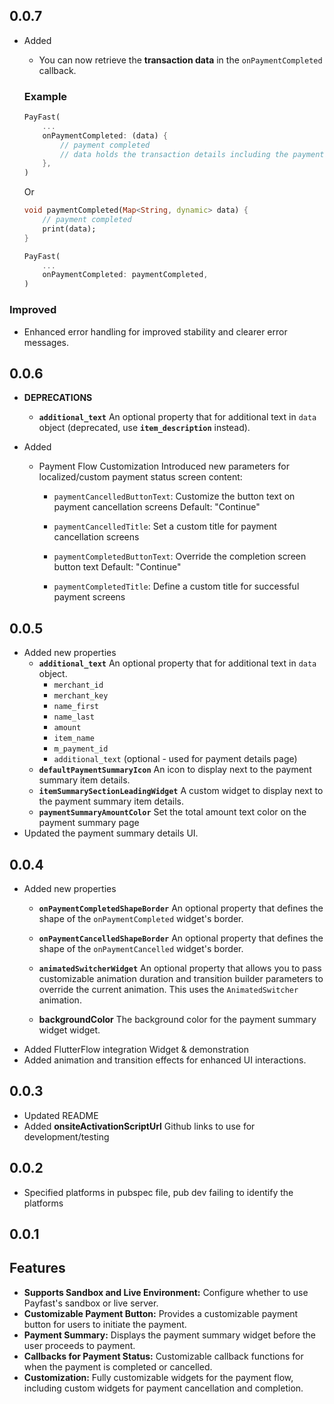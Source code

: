 ## 0.0.7
- Added
    - You can now retrieve the **transaction data** in the `onPaymentCompleted` callback.

    ### Example

    ```dart
    PayFast(
        ...
        onPaymentCompleted: (data) {
            // payment completed
            // data holds the transaction details including the payment uuid
        },
    ) 
    ```

    Or
    ```dart
    void paymentCompleted(Map<String, dynamic> data) {
        // payment completed
        print(data);
    }

    PayFast(
        ...
        onPaymentCompleted: paymentCompleted,
    ) 
    ```

### Improved
- Enhanced error handling for improved stability and clearer error messages.


## 0.0.6
- **DEPRECATIONS** 
    - **`additional_text`** An optional property that for additional text in `data` object (deprecated, use **`item_description`** instead).

- Added

  - Payment Flow Customization
    Introduced new parameters for localized/custom payment status screen content:

       - `paymentCancelledButtonText`: Customize the button text on payment cancellation screens
          Default: "Continue"

       - `paymentCancelledTitle`: Set a custom title for payment cancellation screens

       - `paymentCompletedButtonText`: Override the completion screen button text
        Default: "Continue"

       - `paymentCompletedTitle`: Define a custom title for successful payment screens

## 0.0.5

- Added new properties
    - **`additional_text`** An optional property that for additional text in `data` object.
        - `merchant_id`
        - `merchant_key`
        - `name_first`
        - `name_last`
        - `amount`
        - `item_name`
        - `m_payment_id`
        - `additional_text` (optional - used for payment details page)
    - **`defaultPaymentSummaryIcon`** An icon to display next to the payment summary item details.
    - **`itemSummarySectionLeadingWidget`** A custom widget to display next to the payment summary item details.
    - **`paymentSummaryAmountColor`** Set the total amount text color on the payment summary page
- Updated the payment summary details UI.

## 0.0.4

- Added new properties
    - **`onPaymentCompletedShapeBorder`** An optional property that defines the shape of the `onPaymentCompleted` widget's border.

    - **`onPaymentCancelledShapeBorder`** An optional property that defines the shape of the `onPaymentCancelled` widget's border.
    - **`animatedSwitcherWidget`** An optional property that allows you to pass customizable animation duration and transition builder parameters to override the current animation. This uses the `AnimatedSwitcher` animation.
    - **backgroundColor** The background color for the payment summary widget widget.
- Added FlutterFlow integration Widget & demonstration 
- Added animation and transition effects for enhanced UI interactions.


## 0.0.3

- Updated README
- Added **onsiteActivationScriptUrl** Github links to use for development/testing

## 0.0.2

- Specified platforms in pubspec file, pub dev failing to identify the platforms

## 0.0.1

## Features

- **Supports Sandbox and Live Environment:** Configure whether to use Payfast's sandbox or live server.
- **Customizable Payment Button:** Provides a customizable payment button for users to initiate the payment.
- **Payment Summary:** Displays the payment summary widget before the user proceeds to payment.
- **Callbacks for Payment Status:** Customizable callback functions for when the payment is completed or cancelled.
- **Customization:** Fully customizable widgets for the payment flow, including custom widgets for payment cancellation and completion.